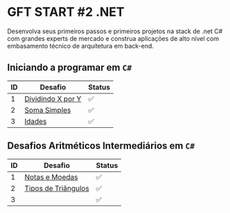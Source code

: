 # GFT START #2 .NET

Desenvolva seus primeiros passos e primeiros projetos na stack de .net C# com grandes experts de mercado e construa aplicações de alto nível com embasamento técnico de arquitetura em back-end.  

## Iniciando a programar em ``C#``

| ID  | Desafio                                                                                                                                                     | Status             |
| --- | ----------------------------------------------------------------------------------------------------------------------------------------------------------- | ------------------ |
| 1   | [Dividindo X por Y](https://github.com/JefersonMelo/07-DIO/blob/master/08-GFT-START-%232.NET/02-Iniciando-programar-CSharp/01-Dividindo-X-por-Y/Program.cs) | :white_check_mark: |
| 2   | [Soma Simples](https://github.com/JefersonMelo/07-DIO/blob/master/08-GFT-START-%232.NET/02-Iniciando-programar-CSharp/02-Soma-Simples/Program.cs)           | :white_check_mark: |
| 3   | [Idades](https://github.com/JefersonMelo/07-DIO/blob/master/08-GFT-START-%232.NET/02-Iniciando-programar-CSharp/03-Idades/Program.cs)                       | :white_check_mark: |

## Desafios Aritméticos Intermediários em ``C#``

|ID|Desafio|Status|
|-|-|-|
|1|[Notas e Moedas](https://github.com/JefersonMelo/07-DIO/blob/master/08-GFT-START-%232.NET/03-Desafios-Aritmeticos-Intermedi%C3%A1rios-em-CSharp/01-Notas-e-Moedas/Program.cs)|:white_check_mark:|
|2|[Tipos de Triângulos](https://github.com/JefersonMelo/07-DIO/blob/master/08-GFT-START-%232.NET/03-Desafios-Aritmeticos-Intermedi%C3%A1rios-em-CSharp/02-Tipos-de-Triangulos/Program.cs)|:white_check_mark:|
|3|[]()|:white_check_mark:|
